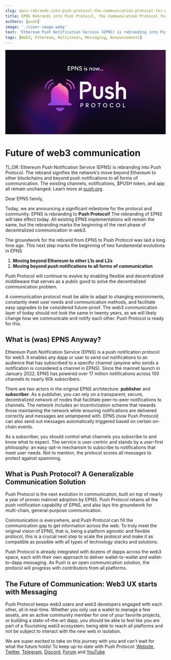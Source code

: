 ```yaml
---
slug: epns-rebrands-into-push-protocol-the-communication-protocol-for-web3
title: EPNS Rebrands into Push Protocol, the Communication Protocol for Web3
authors: [push]
image: './cover-image.webp'
text: 'Ethereum Push Notification Service (EPNS) is rebranding into Push Protocol. The rebrand signifies the network’s move beyond Ethereum to other blockchains and beyond push notifications to all forms of communication. The existing channels, notifications, $PUSH token, and app all remain unchanged. Learn more at push.org'
tags: [Web3, Ethereum, Multichain, Messaging, Announcements]
---
```


![Cover image of EPNS Rebrands into Push Protocol, the Communication Protocol for Web3](./cover-image.webp)

<!--truncate-->

<!--customheaderpoint-->

# Future of web3 communication

TL;DR: Ethereum Push Notification Service (EPNS) is rebranding into Push Protocol. The rebrand signifies the network’s move beyond Ethereum to other blockchains and beyond push notifications to all forms of communication. The existing channels, notifications, $PUSH token, and app all remain unchanged. Learn more at [push.org](http://www.push.org/).

Dear EPNS family,

Today, we are announcing a significant milestone for the protocol and community: EPNS is rebranding to <b>Push Protocol!</b> The rebranding of EPNS will take effect today. All existing EPNS implementations will remain the same, but the rebranding marks the beginning of the next phase of decentralized communication in web3.

The groundwork for the rebrand from EPNS to Push Protocol was laid a long time ago. This next step marks the beginning of two fundamental evolutions in EPNS

1. <b>Moving beyond Ethereum to other L1s and L2s</b>
2. <b>Moving beyond push notifications to all forms of communication</b>

Push Protocol will continue to evolve by enabling flexible and decentralized middleware that serves as a public good to solve the decentralized communication problem.

A communication protocol must be able to adapt to changing environments, constantly meet user needs and communication methods, and facilitate easy upgrades to be considered future-proof. The web3 communication layer of today should not look the same in twenty years, as we will likely change how we communicate and notify each other. Push Protocol is ready for this.

## What is (was) EPNS Anyway?

Ethereum Push Notification Service (EPNS) is a push notification protocol for web3. It enables any dapp or user to send out notifications to an audience that has subscribed to a specific channel (anyone who sends a notification is considered a channel in EPNS). Since the mainnet launch in January 2022, EPNS has powered over 17 million notifications across 100 channels to nearly 60k subscribers.

There are two actors in the original EPNS architecture: <b>publisher</b> and <b>subscriber</b>. As a publisher, you can rely on a transparent, secure, decentralized network of nodes that facilitate peer-to-peer notifications to channels. The network includes an incentivization scheme that rewards those maintaining the network while ensuring notifications are delivered correctly and messages are untampered with. EPNS (now Push Protocol) can also send out messages automatically triggered based on certain on-chain events.

As a subscriber, you should control what channels you subscribe to and know what to expect. The service is user-centric and stands by a user-first philosophy: an easy opt-in mechanism to subscribe to notifications that meet user needs. Not to mention, the protocol scores all messages to protect against spamming.

## What is Push Protocol? A Generalizable Communication Solution

Push Protocol is the next evolution in communication, built on top of nearly a year of proven mainnet adoption by EPNS. Push Protocol retains all the push notification capability of EPNS, and also lays the groundwork for multi-chain, general-purpose communication.

Communication is everywhere, and Push Protocol can fill the communication gap to get information across the web. To truly meet the original vision of EPNS, that is, being a platform agnostic and flexible protocol, this is a crucial next step to scale the protocol and make it as compatible as possible with all types of technology stacks and solutions.

Push Protocol is already integrated with dozens of dapps across the web3 space, each with their own approach to deliver wallet-to-wallet and wallet-to-dapp messaging. As Push is an open communication solution, the protocol will progress with contributors from all platforms.

## The Future of Communication: Web3 UX starts with Messaging

Push Protocol keeps web3 users and web3 developers engaged with each other, all in real-time. Whether you only use a wallet to manage a few assets, are an active community member for one of your favorite projects, or building a state-of-the-art dapp, you should be able to feel like you are part of a flourishing web3 ecosystem; being able to reach all platforms and not be subject to interact with the new web in isolation.

We are super excited to take on this journey with you and can’t wait for what the future holds! To keep up-to-date with Push Protocol: [Website](https://push.org/), [Twitter](https://twitter.com/pushprotocol), [Telegram](https://t.me/epnsproject), [Discord](https://discord.gg/pushprotocol), [Forum](/blog) and [YouTube](https://www.youtube.com/c/EthereumPushNotificationService)
